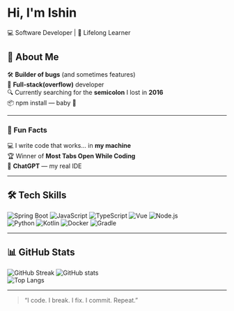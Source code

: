 # Hi, I'm Ishin

💻 Software Developer | 🚀 Lifelong Learner

## 🧠 About Me
🛠 **Builder of bugs** (and sometimes features)  
🔧 **Full-stack(overflow)** developer  
🔍 Currently searching for the **semicolon** I lost in **2016**  
📦 npm install — baby 👶     

---
### 🐒 Fun Facts
💻 I write code that works… in **my machine**   
🏆 Winner of **Most Tabs Open While Coding**   
🤖 **ChatGPT** — my real IDE   

---

## 🛠 Tech Skills

![Spring Boot](https://img.shields.io/badge/Spring%20Boot-6DB33F?style=for-the-badge&logo=springboot&logoColor=FFF)
![JavaScript](https://img.shields.io/badge/JavaScript-323330?style=for-the-badge&logo=javascript)
![TypeScript](https://img.shields.io/badge/TypeScript-007ACC?style=for-the-badge&logo=typescript&logoColor=FFF)
![Vue](https://img.shields.io/badge/Vue.js-35495E?style=for-the-badge&logo=vuedotjs&logoColor=4FC08D)
![Node.js](https://img.shields.io/badge/Node.js-43853D?style=for-the-badge&logo=nodedotjs&logoColor=FFF)
<br>
![Python](https://img.shields.io/badge/Python-3776AB?style=for-the-badge&logo=python&logoColor=FFF)
![Kotlin](https://img.shields.io/badge/Kotlin-7F52FF?style=for-the-badge&logo=Kotlin&logoColor=white)
![Docker](https://img.shields.io/badge/Docker-2496ED?style=for-the-badge&logo=docker&logoColor=FFF)
![Gradle](https://img.shields.io/badge/Gradle-02303A?style=for-the-badge&logo=gradle&logoColor=FFF)

---

## 📊 GitHub Stats  
![GitHub Streak](https://github-readme-streak-stats.herokuapp.com/?user=ishinvin&theme=graywhite)
![GitHub stats](https://github-readme-stats.vercel.app/api?username=ishinvin&show_icons=true&count_private=true&theme=graywhite)
<br> 
![Top Langs](https://github-readme-stats.vercel.app/api/top-langs/?username=ishinvin&show_icons=true&theme=graywhite&layout=compact)

---

> “I code. I break. I fix. I commit. Repeat.”


